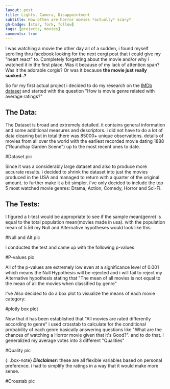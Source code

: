 ```yaml
---
layout: post
title: Lights, Camera, Disappointment
subtitle: How often are horror movies *actually* scary?
gh-badge: [star, fork, follow]
tags: [projects, movies]
comments: true
---
```


I was watching a movie the other day all of a sudden, i found myself scrolling thru facebook looking for the next corgi post that i could give my "heart react" to. Completely forgetting about the movie and/or why i watched it in the first place. Was it because of my lack of attention span? Was it the adorable corgis? Or was it because **the movie just really sucked..?**

So for my first actual project i decided to do my research on the [IMDb dataset](https://datasets.imdbws.com/) and started with the question "How is movie genre related with average ratings?"

## The Data:

The Dataset is broad and extremely detailed. it contains general information and some additional measures and descriptors. i did not have to do a lot of data cleaning but in total there was 85000+ unique observations. details of movies from all over the world with the earliest recorded movie dating 1888 ("Roundhay Garden Scene") up to the most recent ones to date.

#Dataset pic

Since it was a considerably large dataset and also to produce more accurate results. i decided to shrink the dataset into just the movies produced in the USA and managed to return with a quarter of the original amount. to further make it a bit simpler. i've only decided to include the top 5 most watched movie genres: Drama, Action, Comedy, Horror and Sci-Fi.

## The Tests:

I figured a t-test would be appropriate to see if the sample mean(genre) is equal to the total population mean(movies made in usa). with the population mean of 5.56 my Null and Alternative hypotheses would look like this:

#Null and Alt pic

I conducted the test and came up with the following p-values

#P-values pic

All of the p-values are extremely low even at a significance level of 0.001 which means the Null Hypothesis will be rejected and i will fail to reject my Alternative hypothesis stating that "The mean of all movies is not equal to the mean of all the movies when classified by genre"

I've Also decided to do a box plot to visualize the means of each movie category:

#plotly box plot

Now that it has been established that "All movies are rated differently according to genre" i used crosstab to calculate for the conditional probability of each genre basically answering questions like "What are the chances of watching a Horror movie given that it's Good?". and to do that. i generalized my average votes into 3 different "Qualities"

#Quality pic

{: .box-note}
***Disclaimer:*** these are all flexible variables based on personal preference. i had to simplify the ratings in a way that it would make more sense.

#Crosstab pic



